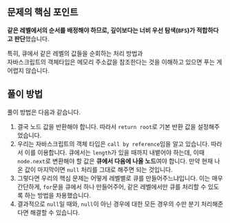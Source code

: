 ## 문제의 핵심 포인트

**같은 레벨에서의 순서를 배정해야 하므로, 깊이보다는 너비 우선 탐색(`BFS`)가 적합하다고 판단**했습니다.

특히, 큐에서 같은 레벨의 값들을 순회하는 처리 방법과  
자바스크립트의 객체타입은 메모리 주소값을 참조한다는 것을 이해하고 있으면 푸는 게 어렵지 않습니다.

## 풀이 방법
풀이 방법은 다음과 같습니다.

1. 결국 노드 값을 반환해야 합니다. 따라서 `return root`로 기본 반환 값을 설정해주었습니다.
2. 우리는 자바스크립트의 객체 타입은 `call by reference`임을 알고 있습니다. 따라서 이를 이용합니다. 큐에서는 `length`가 있을 때까지 내뱉어야 하는데, 이때 `node.next`로 변환해야 할 값은 **큐에서 다음에 나올 노드**여야 합니다. 만약 현재 나온 값이 마지막이면 `null` 처리를 그대로 해주면 되는 것입니다.
3.  그렇다면 우리의 핵심 문제는 어떻게 레벨별로 큐를 만들어주느냐입니다. 이는 매우 간단하게, `for`문을 큐에서 하나 만들어주어, 같은 레벨에서만 큐를 처리할 수 있도록 하는 방법을 차용했습니다.
4. 결과적으로 `null`일 때와, `null`이 아닌 경우에 대한 모든 경우의 수만 분기 처리해준다면 해결할 수 있습니다.